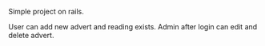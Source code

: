Simple project on rails.

User can add new advert and reading exists.
Admin after login can edit and delete advert.
